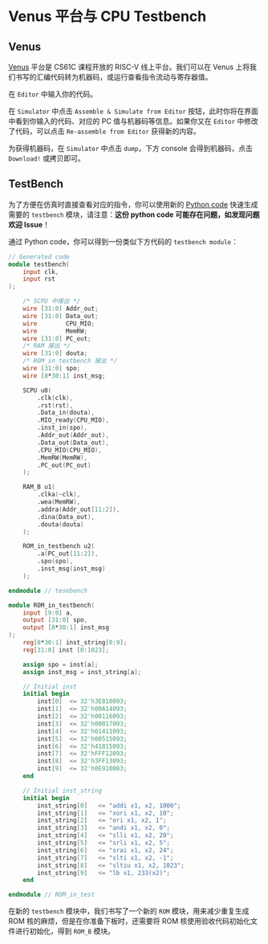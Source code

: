 # Venus 平台与 CPU Testbench

## Venus

[Venus](https://venus.cs61c.org/) 平台是 CS61C 课程开放的 RISC-V 线上平台。我们可以在 Venus 上将我们书写的汇编代码转为机器码，或运行查看指令流动与寄存器值。

在 `Editor` 中输入你的代码。

在 `Simulator` 中点击 `Assemble & Simulate from Editor` 按钮，此时你将在界面中看到你输入的代码、对应的 PC 值与机器码等信息。如果你又在 `Editor` 中修改了代码，可以点击 `Re-assemble from Editor` 获得新的内容。

为获得机器码，在 `Simulator` 中点击 `dump`，下方 console 会得到机器码，点击 `Download!` 或拷贝即可。

## TestBench

为了方便在仿真时直接查看对应的指令，你可以使用新的 [Python code](./attachment/testbench_gen.py) 快速生成需要的 `testbench` 模块，请注意：**这份 python code 可能存在问题，如发现问题欢迎 Issue**！

通过 Python code，你可以得到一份类似下方代码的 `testbench module`：

```verilog title="Generated_testbench.v"
// Generated code
module testbench(
    input clk,
    input rst
);

    /* SCPU 中接出 */
    wire [31:0] Addr_out;
    wire [31:0] Data_out;       
    wire        CPU_MIO;
    wire        MemRW;
    wire [31:0] PC_out;
    /* RAM 接出 */
    wire [31:0] douta;
    /* ROM_in_testbench 接出 */
    wire [31:0] spo;
    wire [8*30:1] inst_msg;

    SCPU u0(
        .clk(clk),
        .rst(rst),
        .Data_in(douta),
        .MIO_ready(CPU_MIO),
        .inst_in(spo),
        .Addr_out(Addr_out),
        .Data_out(Data_out),
        .CPU_MIO(CPU_MIO),
        .MemRW(MemRW),
        .PC_out(PC_out)
    );

    RAM_B u1(
        .clka(~clk),
        .wea(MemRW),
        .addra(Addr_out[11:2]),
        .dina(Data_out),
        .douta(douta)
    );

    ROM_in_testbench u2(
        .a(PC_out[11:2]),
        .spo(spo),
        .inst_msg(inst_msg)
    );

endmodule // tesebench

module ROM_in_testbench(
    input [9:0] a,
    output [31:0] spo,
    output [8*30:1] inst_msg
);
    reg[8*30:1] inst_string[0:9];
    reg[31:0] inst [0:1023];

    assign spo = inst[a];
    assign inst_msg = inst_string[a];

    // Initial inst
	initial begin
		inst[0]	 <= 32'h3E810093;
		inst[1]	 <= 32'h00A14093;
		inst[2]	 <= 32'h00116093;
		inst[3]	 <= 32'h00017093;
		inst[4]	 <= 32'h01411093;
		inst[5]	 <= 32'h00515093;
		inst[6]	 <= 32'h41815093;
		inst[7]	 <= 32'hFFF12093;
		inst[8]	 <= 32'h3FF13093;
		inst[9]	 <= 32'h0E910083;
	end

	// Initial inst_string
	initial begin
		inst_string[0]	 <= "addi x1, x2, 1000";
		inst_string[1]	 <= "xori x1, x2, 10";
		inst_string[2]	 <= "ori x1, x2, 1";
		inst_string[3]	 <= "andi x1, x2, 0";
		inst_string[4]	 <= "slli x1, x2, 20";
		inst_string[5]	 <= "srli x1, x2, 5";
		inst_string[6]	 <= "srai x1, x2, 24";
		inst_string[7]	 <= "slti x1, x2, -1";
		inst_string[8]	 <= "sltiu x1, x2, 1023";
		inst_string[9]	 <= "lb x1, 233(x2)";
	end

endmodule // ROM_in_test
```

在新的 `testbench` 模块中，我们书写了一个新的 `ROM` 模块，用来减少重复生成 ROM 核的麻烦，但是在你准备下板时，还需要将 ROM 核使用验收代码初始化文件进行初始化，得到 `ROM_B` 模块。